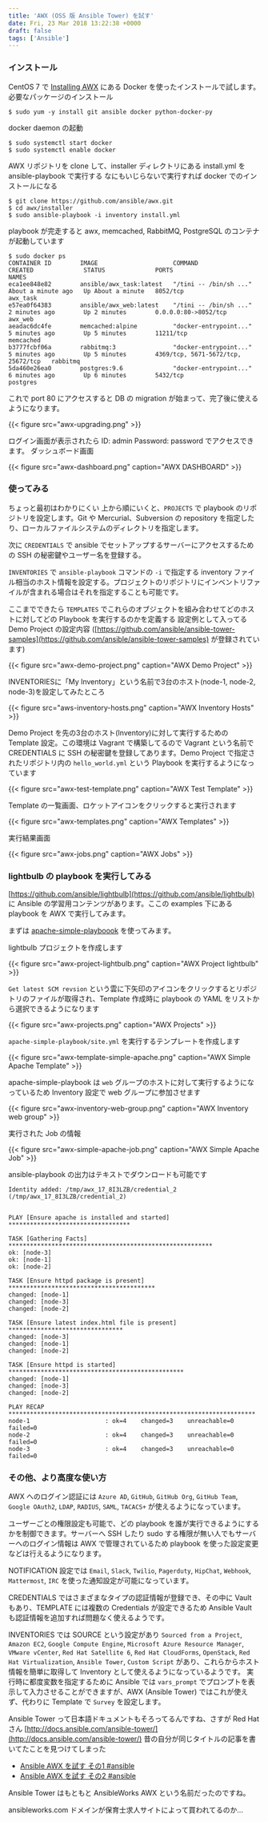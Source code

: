 ```yaml
---
title: 'AWX (OSS 版 Ansible Tower) を試す'
date: Fri, 23 Mar 2018 13:22:38 +0000
draft: false
tags: ['Ansible']
---
```


### インストール

CentOS 7 で [Installing AWX](https://github.com/ansible/awx/blob/devel/INSTALL.md) にある Docker を使ったインストールで試します。 必要なパッケージのインストール

```
$ sudo yum -y install git ansible docker python-docker-py
```

docker daemon の起動

```
$ sudo systemctl start docker
$ sudo systemctl enable docker
```

AWX リポジトリを clone して、installer ディレクトリにある install.yml を ansible-playbook で実行する なにもいじらないで実行すれば docker でのインストールになる

```
$ git clone https://github.com/ansible/awx.git
$ cd awx/installer
$ sudo ansible-playbook -i inventory install.yml
```

playbook が完走すると awx, memcached, RabbitMQ, PostgreSQL のコンテナが起動しています

```
$ sudo docker ps
CONTAINER ID        IMAGE                     COMMAND                  CREATED              STATUS              PORTS                                NAMES
eca1ee848e82        ansible/awx_task:latest   "/tini -- /bin/sh ..."   About a minute ago   Up About a minute   8052/tcp                             awx_task
e57ea0f64383        ansible/awx_web:latest    "/tini -- /bin/sh ..."   2 minutes ago        Up 2 minutes        0.0.0.0:80->8052/tcp                 awx_web
aeadac6dc4fe        memcached:alpine          "docker-entrypoint..."   5 minutes ago        Up 5 minutes        11211/tcp                            memcached
b3777fcbf06a        rabbitmq:3                "docker-entrypoint..."   5 minutes ago        Up 5 minutes        4369/tcp, 5671-5672/tcp, 25672/tcp   rabbitmq
5da460e26ea0        postgres:9.6              "docker-entrypoint..."   6 minutes ago        Up 6 minutes        5432/tcp                             postgres
```

これで port 80 にアクセスすると DB の migration が始まって、完了後に使えるようになります。

{{< figure src="awx-upgrading.png" >}}

ログイン画面が表示されたら ID: admin Password: password でアクセスできます。
ダッシュボード画面

{{< figure src="awx-dashboard.png" caption="AWX DASHBOARD" >}}

### 使ってみる

ちょっと最初はわかりにくい 上から順にいくと、`PROJECTS` で playbook のリポジトリを設定します。Git や Mercurial、Subversion の repository を指定したり、ローカルファイルシステムのディレクトリを指定します。

次に `CREDENTIALS` で ansible でセットアップするサーバーにアクセスするための SSH の秘密鍵やユーザー名を登録する。

`INVENTORIES` で `ansible-playbook` コマンドの `-i` で指定する inventory ファイル相当のホスト情報を設定する。プロジェクトのリポジトリにインベントリファイルが含まれる場合はそれを指定することも可能です。

ここまでできたら `TEMPLATES` でこれらのオブジェクトを組み合わせてどのホストに対してどの Playbook を実行するのかを定義する 設定例として入ってる Demo Project の設定内容 ([https://github.com/ansible/ansible-tower-samples](https://github.com/ansible/ansible-tower-samples) が登録されています)

{{< figure src="awx-demo-project.png" caption="AWX Demo Project" >}}

INVENTORIESに「My Inventory」という名前で3台のホスト(node-1, node-2, node-3)を設定してみたところ

{{< figure src="aws-inventory-hosts.png" caption="AWX Inventory Hosts" >}}

Demo Project を先の3台のホスト(Inventory)に対して実行するための Template 設定。この環境は Vagrant で構築してるので Vagrant という名前で CREDENTIALS に SSH の秘密鍵を登録してあります。Demo Project で指定されたリポジトリ内の `hello_world.yml` という Playbook を実行するようになっています

{{< figure src="awx-test-template.png" caption="AWX Test Template" >}}

Template の一覧画面、ロケットアイコンをクリックすると実行されます

{{< figure src="awx-templates.png" caption="AWX Templates" >}}

実行結果画面

{{< figure src="awx-jobs.png" caption="AWX Jobs" >}}

### lightbulb の playbook を実行してみる

[https://github.com/ansible/lightbulb](https://github.com/ansible/lightbulb) に Ansible の学習用コンテンツがあります。ここの examples 下にある playbook を AWX で実行してみます。

まずは [apache-simple-playboook](https://github.com/ansible/lightbulb/tree/master/examples/apache-simple-playbook) を使ってみます。

lightbulb プロジェクトを作成します

{{< figure src="awx-project-lightbulb.png" caption="AWX Project lightbulb" >}}

`Get latest SCM revsion` という雲に下矢印のアイコンをクリックするとリポジトリのファイルが取得され、Template 作成時に playbook の YAML をリストから選択できるようになります

{{< figure src="awx-projects.png" caption="AWX Projects" >}}

`apache-simple-playbook/site.yml` を実行するテンプレートを作成します

{{< figure src="awx-template-simple-apache.png" caption="AWX Simple Apache Template" >}}

apache-simple-playbook は `web` グループのホストに対して実行するようになっているため Inventory 設定で web グループに参加させます

{{< figure src="awx-inventory-web-group.png" caption="AWX Inventory web group" >}}

実行された Job の情報

{{< figure src="awx-simple-apache-job.png" caption="AWX Simple Apache Job" >}}

ansible-playbook の出力はテキストでダウンロードも可能です

```
Identity added: /tmp/awx_17_8I3LZB/credential_2 (/tmp/awx_17_8I3LZB/credential_2)


PLAY [Ensure apache is installed and started] **********************************

TASK [Gathering Facts] *********************************************************
ok: [node-3]
ok: [node-1]
ok: [node-2]

TASK [Ensure httpd package is present] *****************************************
changed: [node-1]
changed: [node-3]
changed: [node-2]

TASK [Ensure latest index.html file is present] ********************************
changed: [node-3]
changed: [node-1]
changed: [node-2]

TASK [Ensure httpd is started] *************************************************
changed: [node-1]
changed: [node-3]
changed: [node-2]

PLAY RECAP *********************************************************************
node-1                     : ok=4    changed=3    unreachable=0    failed=0   
node-2                     : ok=4    changed=3    unreachable=0    failed=0   
node-3                     : ok=4    changed=3    unreachable=0    failed=0   
```

### その他、より高度な使い方

AWX へのログイン認証には `Azure AD`, `GitHub`, `GitHub Org`, `GitHub Team`, `Google OAuth2`, `LDAP`, `RADIUS`, `SAML`, `TACACS+` が使えるようになっています。

ユーザーごとの権限設定も可能で、どの playbook を誰が実行できるようにするかを制御できます。サーバーへ SSH したり sudo する権限が無い人でもサーバーへのログイン情報は AWX で管理されているため playbook を使った設定変更などは行えるようになります。

NOTIFICATION 設定では `Email`, `Slack`, `Twilio`, `Pagerduty`, `HipChat`, `Webhook`, `Mattermost`, `IRC` を使った通知設定が可能になっています。

CREDENTIALS ではさまざまなタイプの認証情報が登録でき、その中に Vault もあり、TEMPLATE には複数の Credentials が設定できるため Ansible Vault も認証情報を追加すれば問題なく使えるようです。

INVENTORIES では SOURCE という設定があり `Sourced from a Project`, `Amazon EC2`, `Google Compute Engine`, `Microsoft Azure Resource Manager`, `VMware vCenter`, `Red Hat Satellite 6`, `Red Hat CloudForms`, `OpenStack`, `Red Hat Virtualization`, `Ansible Tower`, `Custom Script` があり、これらからホスト情報を簡単に取得して Inventory として使えるようになっているようです。 実行時に都度変数を指定するために Ansible では `vars_prompt` でプロンプトを表示して入力させることができますが、AWX (Ansible Tower) ではこれが使えず、代わりに Template で `Survey` を設定します。

Ansible Tower って日本語ドキュメントもそろってるんですね、さすが Red Hat さん [http://docs.ansible.com/ansible-tower/](http://docs.ansible.com/ansible-tower/) 昔の自分が同じタイトルの記事を書いてたことを見つけてしまった

* [Ansible AWX を試す その1 #ansible](/2013/08/ansible-awx-part1/)
* [Ansible AWX を試す その2 #ansible](/2013/08/ansible-awx-part2/)

Ansible Tower はもともと AnsibleWorks AWX という名前だったのですね。

ansibleworks.com ドメインが保育士求人サイトによって買われてるのか...
